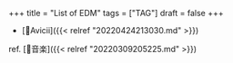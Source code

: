 +++
title = "List of EDM"
tags = ["TAG"]
draft = false
+++

-   [📝Avicii]({{< relref "20220424213030.md" >}})

ref. [📂音楽]({{< relref "20220309205225.md" >}})
